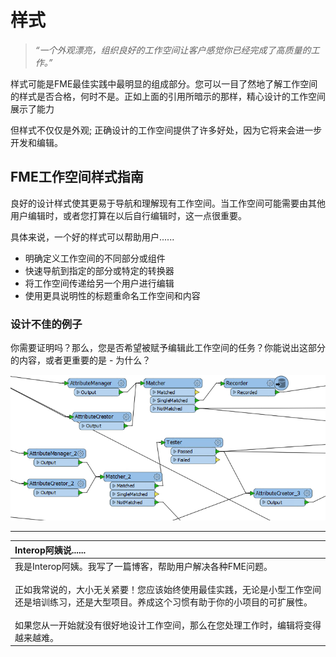 # 样式

> _“一个外观漂亮，组织良好的工作空间让客户感觉你已经完成了高质量的工作。”_

样式可能是FME最佳实践中最明显的组成部分。您可以一目了然地了解工作空间的样式是否合格，何时不是。正如上面的引用所暗示的那样，精心设计的工作空间展示了能力

但样式不仅仅是外观; 正确设计的工作空间提供了许多好处，因为它将来会进一步开发和编辑。

## FME工作空间样式指南

良好的设计样式使其更易于导航和理解现有工作空间。当工作空间可能需要由其他用户编辑时，或者您打算在以后自行编辑时，这一点很重要。

具体来说，一个好的样式可以帮助用户......

* 明确定义工作空间的不同部分或组件
* 快速导航到指定的部分或特定的转换器
* 将工作空间传递给另一个用户进行编辑
* 使用更具说明性的标题重命名工作空间和内容

### 设计不佳的例子

你需要证明吗？那么，您是否希望被赋予编辑此工作空间的任务？你能说出这部分的内容，或者更重要的是 - 为什么？

[![](../../.gitbook/assets/img5.001.badlydrawnworkspacecloseup.png)](https://github.com/safesoftware/FMETraining/blob/Desktop-Basic-2018/DesktopBasic5BestPractice/Images/Img5.001.BadlyDrawnWorkspaceCloseup.png)

---

|  Interop阿姨说...... |
| :--- |
|  我是Interop阿姨。我写了一篇博客，帮助用户解决各种FME问题。  <br><br>正如我常说的，大小无关紧要！您应该始终使用最佳实践，无论是小型工作空间还是培训练习，还是大型项目。养成这个习惯有助于你的小项目的可扩展性。  <br><br>如果您从一开始就没有很好地设计工作空间，那么在您处理工作时，编辑将变得越来越难。 |


